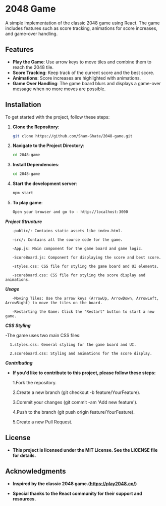 # 2048 Game

A simple implementation of the classic 2048 game using React. The game includes features such as score tracking, animations for score increases, and game-over handling.

## Features

- **Play the Game**: Use arrow keys to move tiles and combine them to reach the 2048 tile.
- **Score Tracking**: Keep track of the current score and the best score.
- **Animations**: Score increases are highlighted with animations.
- **Game Over Handling**: The game board blurs and displays a game-over message when no more moves are possible.

## Installation

To get started with the project, follow these steps:

1. **Clone the Repository**:

   ```bash
   git clone https://github.com/Sham-Ghate/2048-game.git
   
2. **Navigate to the Project Directory**:
   ```bash
   cd 2048-game
3. **Install Dependencies**:
   ```bash
   cd 2048-game
4. **Start the development server**:
   ```bash
   npm start
   
2. **To play game**:
   ```bash
   Open your browser and go to - http://localhost:3000 

***Project Structure***

       -public/: Contains static assets like index.html.
  
       -src/: Contains all the source code for the game.

       -App.js: Main component for the game board and game logic.

       -ScoreBoard.js: Component for displaying the score and best score.

       -styles.css: CSS file for styling the game board and UI elements.

       -scoreboard.css: CSS file for styling the score display and animations.

***Usage***

       -Moving Tiles: Use the arrow keys (ArrowUp, ArrowDown, ArrowLeft, ArrowRight) to move the tiles on the board.
       
       -Restarting the Game: Click the "Restart" button to start a new game.
  
***CSS Styling***

  -The game uses two main CSS files:

      1.styles.css: General styling for the game board and UI.
  
      2.scoreboard.css: Styling and animations for the score display.
  
***Contributing***

   - **If you'd like to contribute to this project, please follow these steps:**

     1.Fork the repository.

     2.Create a new branch (git checkout -b feature/YourFeature).
  
     3.Commit your changes (git commit -am 'Add new feature').
  
     4.Push to the branch (git push origin feature/YourFeature).
  
     5.Create a new Pull Request.
  
## License

- **This project is licensed under the MIT License. See the LICENSE file for details.**

## Acknowledgments

- **Inspired by the classic 2048 game.(https://play2048.co/)**

- **Special thanks to the React community for their support and resources.**





















  

